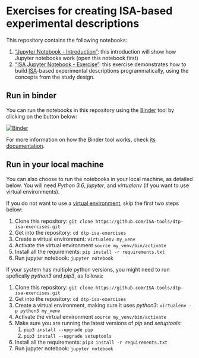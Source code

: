 # Exercises for creating ISA-based experimental descriptions

This repository contains the following notebooks:
1. [“Jupyter Notebook - Introduction”](https://github.com/ISA-tools/dtp-isa-exercises/blob/master/1_Jupyter_Notebook_Introduction.ipynb): this introduction will show how Jupyter notebooks work (open this notebook first)
1. [“ISA Jupyter Notebook - Exercise”](https://github.com/ISA-tools/dtp-isa-exercises/blob/master/2_Jupyter_Notebook_ISA_Exercise.ipynb): this exercise demonstrates how to build [ISA](http://isa-tools.org)-based experimental descriptions programmatically, using the concepts from the study design.


## Run in binder

You can run the notebooks in this repository using the [Binder](https://mybinder.org/) tool by clicking on the button below:

[![Binder](https://mybinder.org/badge_logo.svg)](https://mybinder.org/v2/gh/ISA-tools/dtp-isa-exercises/dev)

For more information on how the Binder tool works, check [its documentation](https://mybinder.readthedocs.io).

## Run in your local machine

You can also choose to run the notebooks in your local machine, as detailed below. You will need *Python 3.6*, *jupyter*, and *virtualenv* (if you want to use virtual environments).

If you do not want to use a [virtual environment](http://docs.python-guide.org/en/latest/dev/virtualenvs/), skip the first two steps below:

1. Clone this repository: ```git clone https://github.com/ISA-tools/dtp-isa-exercises.git```  
1. Get into the repository: ```cd dtp-isa-exercises```
1. Create a virtual environment: ```virtualenv my_venv```
1. Activate the virtual environment ```source my_venv/bin/activate```
1. Install all the requirements: ```pip install -r requirements.txt```
1. Run jupyter notebook: ```jupyter notebook```

If your system has multiple python versions, you might need to run spefically *python3* and *pip3*, as follows:

1. Clone this repository: ```git clone https://github.com/ISA-tools/dtp-isa-exercises.git```  
1. Get into the repository: ```cd dtp-isa-exercises```
1. Create a virtual environment, making sure it uses *python3*: ```virtualenv -p python3 my_venv```
1. Activate the virtual environment ```source my_venv/bin/activate```
1. Make sure you are running the latest versions of *pip* and *setuptools*:
   1. ```pip3 install --upgrade pip```
   1. ```pip3 install --upgrade setuptools```
1. Install all the requirements: ```pip3 install -r requirements.txt```
1. Run jupyter notebook: ```jupyter notebook```
